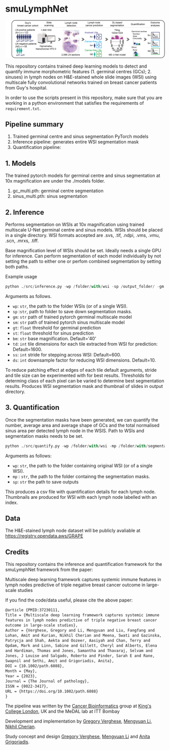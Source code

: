 # smuLymphNet

![](smuLymphNet.png)

This repository contains trained deep learning models to detect and quantify immune morphometric features (1. germinal centres (GCs); 2. sinuses) in lymph nodes on H&E-stained whole slide images (WSI) using multiscale fully convolutional networks trained on  breast cancer patients from Guy's hospital.

In order to use the scripts present in this repository, make sure that you are working in a python environment that satisfies the requirements of
`requirement.txt`.

## Pipeline summary 

1. Trained germinal centre and sinus segmentation PyTorch models
2. Inference pipeline: generates entire WSI segmentation mask
3. Quantification pipeline:


## 1. Models

The trained pytorch models for germinal centre and sinus segmentation at 10x magnification are under the ./models folder.

1. gc_multi.pth: germinal centre segmentation
2. sinus_multi.pth: sinus segmentation

## 2. Inference

Performs segmentation on WSIs at 10x magnification using trained multiscale U-Net germinal centre and sinus models. WSIs should be placed in a single directory. WSI formats accepted are .svs, .tif, .ndpi, .vms, .vmu, .scn, .mrxs, .tiff.

Base magnification level of WSIs should be set. Ideally needs a single GPU for inference. Can perform segmentation of each model individually by not setting the path to either one or perfom combined segmentation by setting both paths.

Example usage

```python
python ./src/inference.py -wp /folder/with/wsi -sp /output_folder/ -gm /models/gc_multi.pth -sm /models/sinus_multi.pth
```

Arguments as follows.

* `wp`: `str`, the path to the folder WSIs (or of a single WSI).
* `sp` :`str`, path to folder to save down segmentation masks.
* `gm`: `str` path of trained pytorch germinal multiscale model
* `sm`: `str` path of trained pytorch sinus multiscale model
* `gt`: `float` threshold for germinal prediction
* `st`: `float` threshold for sinus prediction
* `bm`: `str` base magnification. Default='40'
* `td`: `int` tile dimensions for each tile extracted from WSI for prediction: Default=1600.
* `ss`: `int` stride for stepping across WSI: Default=600.
* `ds`: `int` downsample factor for reducing WSI dimensions. Default=10.

To reduce patching effect at edges of each tile default arguments, stride and tile size can be experimented with for best results. Thresholds for determing class of each pixel can be varied to determine best segmentation results. Produces WSI segmentation mask and thumbnail of slides in output directory. 

## 3. Quantification

Once the segmentation masks have been generated, we can quantify the number, average area and average shape of GCs and the total normalised sinus area per detected lymph node in the WSIS. Path to WSIs and segmentation masks needs to be set.

```python
python ./src/quantify.py -wp /folder/with/wsi -mp /folder/with/segmentation_masks -sp /folder/to_save_output
```
 Arguments as follows:

* `wp`: `str`, the path to the folder containing original WSI (or of a single WSI).
* `mp` : `str`, the path to the folder containng the segmentation masks.
* `sp`: `str` the path to save outputs

This produces a csv file with quantification details for each lymph node. Thumbnails are produced for WSI with each lymph node labelled with an index.

## Data

The H&E-stained lymph node dataset will be publicly avaliable at https://registry.opendata.aws/GRAPE

## Credits

This repository contains the inference and quantification framework for the smuLymphNet framework from the paper:

Multiscale deep learning framework captures systemic immune features in lymph nodes predictive of triple negative breast cancer outcome in large-scale studies

If you find the code/data useful, please cite the above paper:

    @article {PMID:37230111,
	Title = {Multiscale deep learning framework captures systemic immune features in lymph nodes predictive of triple negative breast cancer outcome in large-scale studies},
	Author = {Verghese, Gregory and Li, Mengyuan and Liu, Fangfang and Lohan, Amit and Kurian, Nikhil Cherian and Meena, Swati and Gazinska, Patrycja and Shah, Aekta and Oozeer, Aasiyah and Chan, Terry and Opdam, Mark and Linn, Sabine and Gillett, Cheryl and Alberts, Elena and Hardiman, Thomas and Jones, Samantha and Thavaraj, Selvam and Jones, J Louise and Salgado, Roberto and Pinder, Sarah E and Rane, Swapnil and Sethi, Amit and Grigoriadis, Anita},
	DOI = {10.1002/path.6088},
	Month = {May},
	Year = {2023},
	Journal = {The Journal of pathology},
	ISSN = {0022-3417},
	URL = {https://doi.org/10.1002/path.6088}
	}


The pipeline was written by the [Cancer Bioinformatics][url_cb] group at [King's College London][url_kcl], UK and the MeDAL lab at ITT Bombay

Development and implementation by [Gregory Verghese](gregory.e.verghese@kcl.ac.uk), [Mengyuan Li](mengyuan.3.li@@kcl.ac.uk), [Nikhil Cherian](nikhilcherian30@gmail.com). 

Study concept and design [Gregory Verghese](gregory.verghese.@kcl.ac.uk), [Mengyuan Li](mengyuan.3.li@@kcl.ac.uk) and [Anita Grigoriadis](anita.grigoriadis@kcl.ac.uk).

[url_cb]: http://cancerbioinformatics.co.uk/
[url_kcl]: https://www.kcl.ac.uk/

